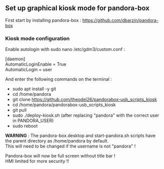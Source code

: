 <h2>Set up graphical kiosk mode for pandora-box</h2>

First start by installing pandora-box : https://github.com/dbarzin/pandora-box

<h3>Kiosk mode configuration</h3>

Enable autologin with sudo nano /etc/gdm3/custom.conf :

[daemon]  
AutomaticLoginEnable = True  
AutomaticLogin = user  

And enter the following commands on the terminal :

- sudo apt install -y git
- cd /home/pandora
- git clone https://github.com/theodel26/pandorabox-usb_scripts_kiosk
- cd /home/pandora/pandorabox-usb_scripts_kiosk
- git pull
- sudo ./deploy-kiosk.sh (after replacing "pandora" with the correct user in PANDORA_USER)
- sudo reboot

<b>WARNING</b> : The pandora-box.desktop and start-pandora.sh scripts have the parent directory as /home/pandora by default.  
This will need to be changed if the username is not "pandora" !

Pandora-box will now be full screen without title bar !  
HMI limited for more security !!
